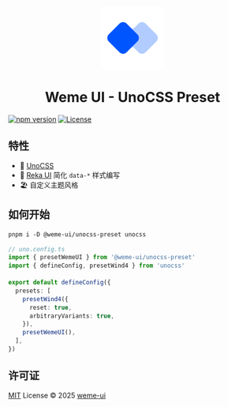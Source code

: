 <p align="center">
  <img align="center" src="https://raw.githubusercontent.com/moujinet/assets/main/weme-ui/png/weme-128-duotone.png" height="128" />
  <h1 align="center">
    Weme UI - UnoCSS Preset
  </h1>
</p>

[![npm version][npm-version-src]][npm-version-href]
[![License][license-src]][license-href]

## 特性

- 🫟 [UnoCSS][unocss-href]
- 🧩 [Reka UI][reka-href] 简化 `data-*` 样式编写
- 🏖️ 自定义主题风格

## 如何开始

```shell
pnpm i -D @weme-ui/unocss-preset unocss
```

```ts
// uno.config.ts
import { presetWemeUI } from '@weme-ui/unocss-preset'
import { defineConfig, presetWind4 } from 'unocss'

export default defineConfig({
  presets: [
    presetWind4({
      reset: true,
      arbitraryVariants: true,
    }),
    presetWemeUI(),
  ],
})
```

## 许可证

[MIT][license-href] License © 2025 [weme-ui][github-href]

[github-href]: https://github.com/weme-ui/weme-ui
[npm-version-src]: https://img.shields.io/npm/v/@weme-ui/unocss-preset?style=flat&colorA=18181b&colorB=18181b
[npm-version-href]: https://npmjs.com/package/@weme-ui/unocss-preset
[license-src]: https://img.shields.io/github/license/@weme-ui/unocss-preset.svg?style=flat&colorA=18181b&colorB=18181b
[license-href]: https://github.com/weme-ui/weme-ui/blob/main/LICENSE
[unocss-href]: https://unocss.dev
[reka-href]: https://reka-ui.com
